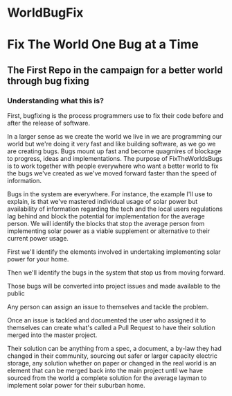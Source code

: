 # WorldBugFix

# Fix The World One Bug at a Time

## The First Repo in the campaign for a better world through bug fixing

### Understanding what this is?

First, bugfixing is the process programmers use to fix their code before and after the release of software.

In a larger sense as we create the world we live in we are programming our world but we're doing it very fast and like building software, as we go we are creating bugs. Bugs mount up fast and become quagmires of blockage to progress, ideas and implementations. The purpose of FixTheWorldsBugs is to work together with people everywhere who want a better world to fix the bugs we've created as we've moved forward faster than the speed of information.

Bugs in the system are everywhere. For instance, the example I'll use to explain, is that we've mastered individual usage of solar power but availability of information regarding the tech and the local users regulations lag behind and block the potential for implementation for the average person. We will identify the blocks that stop the average person from implementing solar power as a viable supplement or alternative to their current power usage.

First we'll identify the elements involved in undertaking implementing solar power for your home.

Then we'll identify the bugs in the system that stop us from moving forward.

Those bugs will be converted into project issues and made available to the public

Any person can assign an issue to themselves and tackle the problem.

Once an issue is tackled and documented the user who assigned it to themselves can create what's called a Pull Request to have their solution merged into the master project.

Their solution can be anything from a spec, a document, a by-law they had changed in their community, sourcing out safer or larger capacity electric storage, any solution whether on paper or changed in the real world is an element that can be merged back into the main project until we have sourced from the world a complete solution for the average layman to implement solar power for their suburban home.



